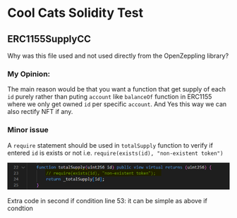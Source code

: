 # Cool Cats Solidity Test

## ERC1155SupplyCC
Why was this file used and not used directly from the OpenZeppling library?
### My Opinion: 
The main reason would be that you want a function
that get supply of each `id` purely rather than puting `account`
like `balanceOf` function in ERC1155 where we only get
owned `id` per specific `account`.
And Yes this way we can also rectify NFT if any.

### Minor issue
A `require` statement should be used in `totalSupply` function to verify if entered 
`id` is exists or not i.e. `require(exists(id), "non-existent token")`

![Screenshot](screenshot.png)

Extra code in second if condition line 53:
it can be simple as above if condtion


